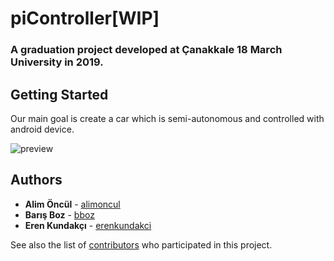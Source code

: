 # piController[WIP]
### A graduation project developed at Çanakkale 18 March University in 2019.

## Getting Started

Our main goal is create a car which is semi-autonomous and controlled with android device. 

![preview](/demo/Manual.gif)

## Authors

* **Alim Öncül** - [alimoncul](https://github.com/alimoncul)
* **Barış Boz** - [bboz](https://github.com/bboz)
* **Eren Kundakçı** - [erenkundakci](https://github.com/erenkundakci)

See also the list of [contributors](https://github.com/alimoncul/piController/contributors) who participated in this project.



